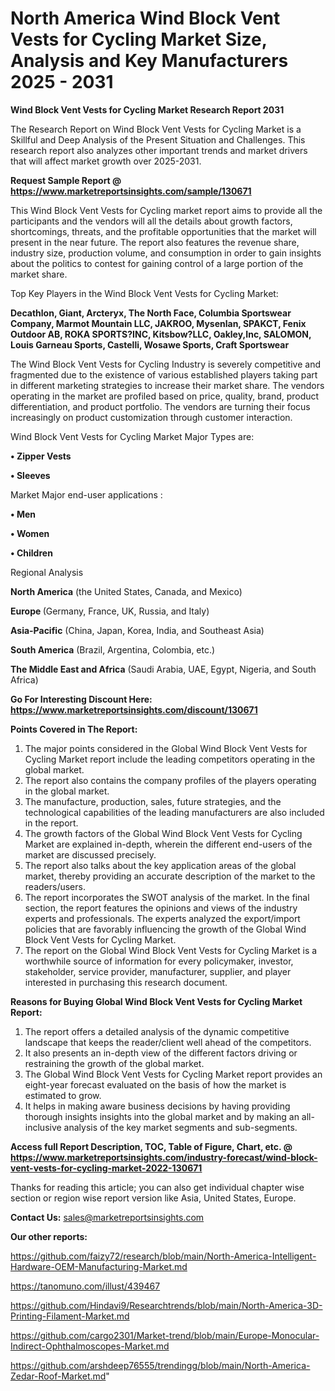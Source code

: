 # North America Wind Block Vent Vests for Cycling Market Size, Analysis and Key Manufacturers 2025 - 2031

<strong>Wind Block Vent Vests for Cycling Market Research Report 2031</strong>

The Research Report on Wind Block Vent Vests for Cycling Market is a Skillful and Deep Analysis of the Present Situation and Challenges. This research report also analyzes other important trends and market drivers that will affect market growth over 2025-2031.

<strong>Request Sample Report @ <a href=https://www.marketreportsinsights.com/sample/130671>https://www.marketreportsinsights.com/sample/130671</a></strong>

This Wind Block Vent Vests for Cycling market report aims to provide all the participants and the vendors will all the details about growth factors, shortcomings, threats, and the profitable opportunities that the market will present in the near future. The report also features the revenue share, industry size, production volume, and consumption in order to gain insights about the politics to contest for gaining control of a large portion of the market share.

Top Key Players in the Wind Block Vent Vests for Cycling Market:

<strong>Decathlon, Giant, Arcteryx, The North Face, Columbia Sportswear Company, Marmot Mountain LLC, JAKROO, Mysenlan, SPAKCT, Fenix Outdoor AB, ROKA SPORTS?INC, Kitsbow?LLC, Oakley,Inc, SALOMON, Louis Garneau Sports, Castelli, Wosawe Sports, Craft Sportswear</strong>

The Wind Block Vent Vests for Cycling Industry is severely competitive and fragmented due to the existence of various established players taking part in different marketing strategies to increase their market share. The vendors operating in the market are profiled based on price, quality, brand, product differentiation, and product portfolio. The vendors are turning their focus increasingly on product customization through customer interaction.

Wind Block Vent Vests for Cycling Market Major Types are:

<strong>• Zipper Vests

• Sleeves</strong>

Market Major end-user applications :

<strong>• Men

• Women

• Children</strong>

Regional Analysis

</u><strong><b>North America</b></strong> (the United States, Canada, and Mexico)

<strong><b>Europe </b></strong>(Germany, France, UK, Russia, and Italy)

<strong><b>Asia-Pacific</b></strong> (China, Japan, Korea, India, and Southeast Asia)

<strong><b>South America</b></strong> (Brazil, Argentina, Colombia, etc.)

<strong><b>The Middle East and Africa</b></strong> (Saudi Arabia, UAE, Egypt, Nigeria, and South Africa)

<strong>Go For Interesting Discount Here: <a href=https://www.marketreportsinsights.com/discount/130671>https://www.marketreportsinsights.com/discount/130671</a></strong>

<strong>Points Covered in The Report:</strong>
<ol>
  <li>The major points considered in the Global Wind Block Vent Vests for Cycling Market report include the leading competitors operating in the global market.</li>
  <li>The report also contains the company profiles of the players operating in the global market.</li>
  <li>The manufacture, production, sales, future strategies, and the technological capabilities of the leading manufacturers are also included in the report.</li>
  <li>The growth factors of the Global Wind Block Vent Vests for Cycling Market are explained in-depth, wherein the different end-users of the market are discussed precisely.</li>
  <li>The report also talks about the key application areas of the global market, thereby providing an accurate description of the market to the readers/users.</li>
  <li>The report incorporates the SWOT analysis of the market. In the final section, the report features the opinions and views of the industry experts and professionals. The experts analyzed the export/import policies that are favorably influencing the growth of the Global Wind Block Vent Vests for Cycling Market.</li>
  <li>The report on the Global Wind Block Vent Vests for Cycling Market is a worthwhile source of information for every policymaker, investor, stakeholder, service provider, manufacturer, supplier, and player interested in purchasing this research document.</li>
</ol>
<strong>Reasons for Buying Global Wind Block Vent Vests for Cycling Market Report:</strong>

<ol>
  <li>The report offers a detailed analysis of the dynamic competitive landscape that keeps the reader/client well ahead of the competitors.</li>
  <li>It also presents an in-depth view of the different factors driving or restraining the growth of the global market.</li>
  <li>The Global Wind Block Vent Vests for Cycling Market report provides an eight-year forecast evaluated on the basis of how the market is estimated to grow.</li>
  <li>It helps in making aware business decisions by having providing thorough insights insights into the global market and by making an all-inclusive analysis of the key market segments and sub-segments.</li>
</ol>
<strong>Access full Report Description, TOC, Table of Figure, Chart, etc. @ <a href=https://www.marketreportsinsights.com/industry-forecast/wind-block-vent-vests-for-cycling-market-2022-130671>https://www.marketreportsinsights.com/industry-forecast/wind-block-vent-vests-for-cycling-market-2022-130671</a></strong>


Thanks for reading this article; you can also get individual chapter wise section or region wise report version like Asia, United States, Europe.

<strong>Contact Us:</strong>
sales@marketreportsinsights.com

<strong>Our other reports:</strong>

<a href=https://github.com/faizy72/research/blob/main/North-America-Intelligent-Hardware-OEM-Manufacturing-Market.md>https://github.com/faizy72/research/blob/main/North-America-Intelligent-Hardware-OEM-Manufacturing-Market.md</a>

<a href=https://tanomuno.com/illust/439467>https://tanomuno.com/illust/439467</a>

<a href=https://github.com/Hindavi9/Researchtrends/blob/main/North-America-3D-Printing-Filament-Market.md>https://github.com/Hindavi9/Researchtrends/blob/main/North-America-3D-Printing-Filament-Market.md</a>

<a href=https://github.com/cargo2301/Market-trend/blob/main/Europe-Monocular-Indirect-Ophthalmoscopes-Market.md>https://github.com/cargo2301/Market-trend/blob/main/Europe-Monocular-Indirect-Ophthalmoscopes-Market.md</a>

<a href=https://github.com/arshdeep76555/trendingg/blob/main/North-America-Zedar-Roof-Market.md>https://github.com/arshdeep76555/trendingg/blob/main/North-America-Zedar-Roof-Market.md</a>"
